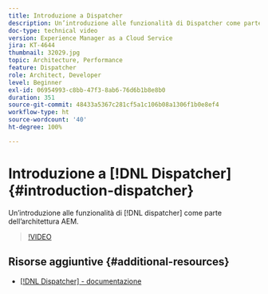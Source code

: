```yaml
---
title: Introduzione a Dispatcher
description: Un’introduzione alle funzionalità di Dispatcher come parte dell’architettura AEM.
doc-type: technical video
version: Experience Manager as a Cloud Service
jira: KT-4644
thumbnail: 32029.jpg
topic: Architecture, Performance
feature: Dispatcher
role: Architect, Developer
level: Beginner
exl-id: 06954993-c8bb-47f3-8ab6-76d6b1b8e8b0
duration: 351
source-git-commit: 48433a5367c281cf5a1c106b08a1306f1b0e8ef4
workflow-type: ht
source-wordcount: '40'
ht-degree: 100%

---
```


# Introduzione a [!DNL Dispatcher] {#introduction-dispatcher}

Un’introduzione alle funzionalità di [!DNL dispatcher] come parte dell’architettura AEM.

>[!VIDEO](https://video.tv.adobe.com/v/36984?quality=12&learn=on&captions=ita)

## Risorse aggiuntive {#additional-resources}

* [[!DNL Dispatcher] - documentazione](https://experienceleague.adobe.com/docs/experience-manager-dispatcher/using/dispatcher.html?lang=it)
